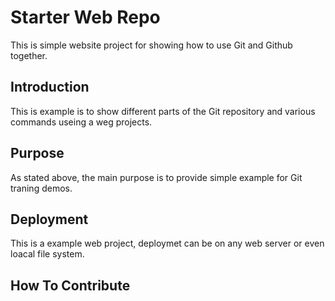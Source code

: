 # Starter Web Repo

This is simple website project for showing how to use Git and Github together.

## Introduction 

This is example is to show different parts of the Git repository and various commands useing a weg projects.

## Purpose

As stated above, the main purpose is to provide simple example for Git traning demos.

## Deployment

This is a example web project, deploymet can be on any web server or even loacal file system.

## How To Contribute
